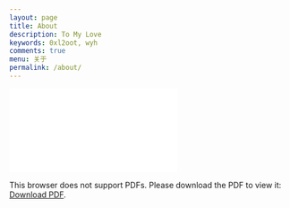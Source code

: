 ```yaml
---
layout: page
title: About
description: To My Love
keywords: 0xl2oot, wyh
comments: true
menu: 关于
permalink: /about/
---
```


<object data="/assets/pdf/王永红-Java研发工程师.pdf" type="application/pdf" width="95%" height="700px">
    <embed src="/assets/pdf/王永红-Java研发工程师.pdf">
        <p>This browser does not support PDFs. Please download the PDF to view it: <a href="/assets/pdf/王永红-Java研发工程师.pdf">Download PDF</a>.</p>
    </embed>
</object>
